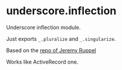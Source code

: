 underscore.inflection
=====================

Underscore inflection module.

Just exports `_.pluralize` and `_.singularize`.

Based on the [repo of Jeremy Ruppel](https://github.com/jeremyruppel/underscore.inflection)

Works like ActiveRecord one.

